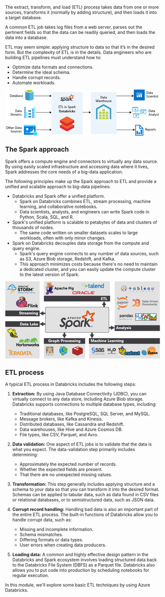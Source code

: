 The extract, transform, and load (ETL) process takes data from one or more sources, transforms it (normally by adding structure), and then loads it into a target database.

A common ETL job takes log files from a web server, parses out the pertinent fields so that the data can be readily queried, and then loads the data into a database.

ETL may seem simple: applying structure to data so that it’s in the desired form. But the complexity of ETL is in the details. Data engineers who are building ETL pipelines must understand how to:

- Optimize data formats and connections.
- Determine the ideal schema.
- Handle corrupt records.
- Automate workloads.

![An illustration showing an overview of the ETL process.](../media/etl-overview.png)

## The Spark approach

Spark offers a compute engine and connectors to virtually any data source. By using easily scaled infrastructure and accessing data where it lives, Spark addresses the core needs of a big-data application.

The following principles make up the Spark approach to ETL and provide a unified and scalable approach to big-data pipelines:

- Databricks and Spark offer a unified platform.
  - Spark on Databricks combines ETL, stream processing, machine learning, and collaborative notebooks.
  - Data scientists, analysts, and engineers can write Spark code in Python, Scala, SQL, and R.
- Spark's unified platform is scalable to petabytes of data and clusters of thousands of nodes.
  - The same code written on smaller datasets scales to large workloads, often with only minor changes.
- Spark on Databricks decouples data storage from the compute and query engine.
  - Spark's query engine connects to any number of data sources, such as S3, Azure Blob storage, Redshift, and Kafka.
  - This approach minimizes costs because there's no need to maintain a dedicated cluster, and you can easily update the compute cluster to the latest version of Spark.

![An illustration showing the various capabilities of Apache Spark.](../media/spark-approach.png)

## ETL process

A typical ETL process in Databricks includes the following steps:

1. **Extraction:** By using Java Database Connectivity (JDBC), you can virtually connect to any data store, including Azure Blob storage. Databricks supports connections to multiple database types, including:

   - Traditional databases, like PostgreSQL, SQL Server, and MySQL.
   - Message brokers, like Kafka and Kinesis.
   - Distributed databases, like Cassandra and Redshift.
   - Data warehouses, like Hive and Azure Cosmos DB.
   - File types, like CSV, Parquet, and Avro.

1. **Data validation:** One aspect of ETL jobs is to validate that the data is what you expect. The data-validation step primarily includes determining:

   - Approximately the expected number of records.
   - Whether the expected fields are present.
   - That there are no unexpected missing values.

1. **Transformation:** This step generally includes applying structure and a schema to your data so that you can transform it into the desired format. Schemas can be applied to tabular data, such as data found in CSV files or relational databases, or to semistructured data, such as JSON data.

1. **Corrupt record handling:** Handling bad data is also an important part of the entire ETL process. The built-in functions of Databricks allow you to handle corrupt data, such as:

   - Missing and incomplete information.
   - Schema mismatches.
   - Differing formats or data types.
   - User errors when creating data producers.

1. **Loading data:** A common and highly effective design pattern in the Databricks and Spark ecosystem involves loading structured data back to the Databricks File System (DBFS) as a Parquet file. Databricks also allows you to put code into production by scheduling notebooks for regular execution.

In this module, we'll explore some basic ETL techniques by using Azure Databricks.